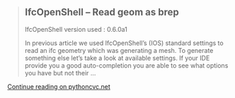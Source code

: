 <!--
.. title: Read geometry as Boundary Representation in FreeCAD
.. slug: read-geometry-as-boundary-representation-in-freecad
.. date: 2019-08-01 10:56:00 UTC+02:00
.. tags: FreeCAD, IfcOpenShell, python, PythonOCC
.. category: 
.. link: 
.. description: 
.. type: text
.. author: Cyril Waechter
-->

> ## IfcOpenShell – Read geom as brep
> 
> IfcOpenShell version used : 0.6.0a1
> 
> In previous article we used IfcOpenShell’s (IOS) standard settings to read an ifc geometry which was generating a mesh. To generate something else let’s take a look at available settings. If your IDE provide you a good auto-completion you are able to see what options you have but not their ...

[Continue reading on pythoncvc.net](https://pythoncvc.net/?p=839)
